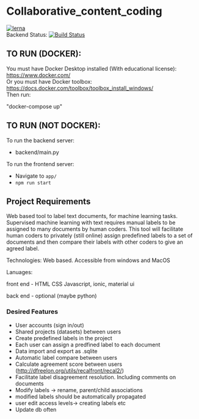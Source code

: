 # Collaborative_content_coding
[![lerna](https://img.shields.io/badge/maintained%20with-lerna-cc00ff.svg)](https://lerna.js.org/)  
Backend Status: [![Build Status](https://travis-ci.com/saddboys/Collaborative_content_coding.svg?branch=master)](https://travis-ci.com/saddboys/Collaborative_content_coding)

## TO RUN (DOCKER):  
You must have Docker Desktop installed (With educational license): https://www.docker.com/  
Or you must have Docker toolbox: https://docs.docker.com/toolbox/toolbox_install_windows/  
Then run:  

"docker-compose up"

## TO RUN (NOT DOCKER):
To run the backend server: 
* backend/main.py

To run the frontend server: 
* Navigate to `app/`
* `npm run start`

## Project Requirements
Web based tool to label text documents, for machine learning tasks. Supervised machine learning with text requires manual labels to be assigned to many documents by human coders. This tool will facilitate human coders to privately (still online) assign predefined labels to a set of documents and then compare their labels with other coders to give an agreed label. 

Technologies: Web based. Accessible from windows and MacOS

Lanuages: 

front end - HTML CSS Javascript, ionic, material ui

back end - optional (maybe python)


### Desired Features

- User accounts (sign in/out)
- Shared projects (datasets) between users
- Create predefined labels in the project
- Each user can assign a predfined label to each document
- Data import and export as .sqlite 
- Automatic label compare between users
- Calculate agreement score between users (http://dfreelon.org/utils/recalfront/recal2/)
- Facilitate label disagreement resolution. Including comments on documents
- Modify labels -> rename, parent/child associations 
- modified labels should be automatically propagated
- user edit access levels-> creating labels etc
- Update db often

